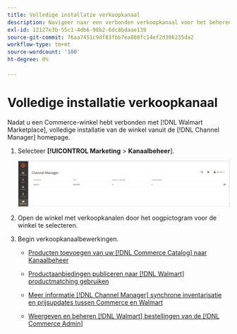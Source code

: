 ```yaml
---
title: Volledige installatie verkoopkanaal
description: Navigeer naar een verbonden verkoopkanaal voor het beheren van de weergave en het beheren van productaanbiedingen, voorraad- en prijsupdates en het volgen van bestellingen
exl-id: 12127e3b-55c1-4db6-98b2-6dc8bdaae139
source-git-commit: 76aa7451c9df83fbb7ea808fc14ef2d306235da2
workflow-type: tm+mt
source-wordcount: '100'
ht-degree: 0%

---
```


# Volledige installatie verkoopkanaal

Nadat u een Commerce-winkel hebt verbonden met [!DNL Walmart Marketplace], volledige installatie van de winkel vanuit de [!DNL Channel Manager] homepage.

1. Selecteer **[!UICONTROL Marketing** > **Kanaalbeheer**].

   ![Kanaalbeheerwinkels beheren](assets/channel-manager-setup-first-store.png)

1. Open de winkel met verkoopkanalen door het oogpictogram voor de winkel te selecteren.

1. Begin verkoopkanaalbewerkingen.

   - [Producten toevoegen van uw [!DNL Commerce Catalog] naar Kanaalbeheer](add-products-to-connected-channel.md)

   - [Productaanbiedingen publiceren naar [!DNL Walmart] productmatching gebruiken](publish-listings-to-marketplace.md)

   - [Meer informatie [!DNL Channel Manager] synchrone inventarisatie en prijsupdates tussen Commerce en Walmart](inventory-and-price-updates.md)

   - [Weergeven en beheren [!DNL Walmart] bestellingen van de [!DNL Commerce Admin]](manage-orders.md)
